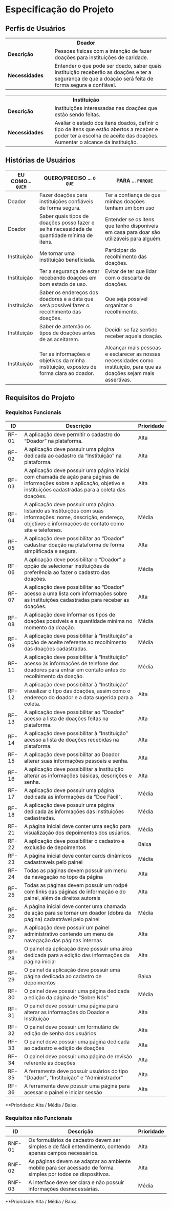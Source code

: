 # Especificação do Projeto

## Perfis de Usuários

<table>
  <tbody>
    <tr align=center>
      <th colspan="2">Doador</th>
    </tr>
    <tr>
      <td width="150px"><b>Descrição</b></td>
      <td width="600px">Pessoas físicas com a intenção de fazer doações para instituições de caridade. </td>
    </tr>
    <tr>
      <td><b>Necessidades</b></td>
      <td>Entender o que pode ser doado, saber quais instituição receberão as doações e ter a segurança de que a doação será feita de forma segura e confiável. </td>
    </tr>
  </tbody>
</table>

<table>
  <tbody>
    <tr align=center>
      <th colspan="2">Instituição</th>
    </tr>
    <tr>
      <td width="150px"><b>Descrição</b></td>
      <td width="600px">Instituições interessadas nas doações que estão sendo feitas. </td>
    </tr>
    <tr>
      <td><b>Necessidades</b></td>
      <td>Avaliar o estado dos itens doados, definir o tipo de itens que estão abertos a receber e poder ter a escolha de aceite das doações. Aumentar o alcance da instituição. </td>
    </tr>
  </tbody>
</table>


## Histórias de Usuários

|EU COMO... `QUEM`   | QUERO/PRECISO ... `O QUE` |PARA ... `PORQUE`                 |
|--------------------|---------------------------|----------------------------------|
| Doador | Fazer doações para instituições confiáveis de forma segura. | Ter a confiança de que minhas doações tenham um bom uso |
| Doador | Saber quais tipos de doações posso fazer e se há necessidade de quantidade mínima de itens. | Entender se os itens que tenho disponíveis em casa para doar são utilizáveis para alguém. |
|Instituição | Me tornar uma instituição beneficiada. | Participar do recolhimento das doações. |
|Instituição | Ter a segurança de estar recebendo doações em bom estado de uso. | Evitar de ter que lidar com o descarte de doações. |
|Instituição | Saber os endereços dos doadores e a data que será possível fazer o recolhimento das doações. | Que seja possível organizar o recolhimento. |
|Instituição | Saber de antemão os tipos de doações antes de as aceitarem. | Decidir se faz sentido receber aquela doação. |
|Instituição | Ter as informações e objetivos da minha instituição, expostos de forma clara ao doador. | Alcançar mais pessoas e esclarecer as nossas necessidades como instituição, para que as doações sejam mais assertivas. |

## Requisitos do Projeto

### Requisitos Funcionais

|ID    | Descrição                | Prioridade |
|-------|---------------------------------|----|
| RF-01 |  A aplicação deve permitir o cadastro do “Doador” na plataforma. | Alta | 
| RF- 02 | A aplicação deve possuir uma página dedicada ao cadastro da “Instituição” na plataforma. | Alta |
| RF-03 | A aplicação deve possuir uma página inicial com chamada de ação para páginas de informações sobre a aplicação, objetivo e instituições cadastradas para a coleta das doações. | Alta |
| RF-04 | A aplicação deve possuir uma página listando as Instituições com suas informações: nome, descrição, endereço, objetivos e informações de contato como site e telefones. | Média |
| RF-05 | A aplicação deve possibilitar ao “Doador” cadastrar doação na plataforma de forma simplificada e segura. | Alta |
| RF-06 | A aplicação deve possibilitar o “Doador” a opção de selecionar instituições de preferência ao fazer o cadastro das doações. | Média |
| RF-07 | A aplicação deve possibilitar ao “Doador” acesso a uma lista com informações sobre as instituições cadastradas para receber as doações. | Alta |
| RF-08 | A aplicação deve informar os tipos de doações possíveis e a quantidade mínima no momento da doação. | Média |
| RF- 09 | A aplicação deve possibilitar à “Instituição” a opção de aceite referente ao recolhimento das doações cadastradas. | Média |
| RF- 11 | A aplicação deve possibilitar à “Instituição” acesso às informações de telefone dos doadores para entrar em contato antes do recolhimento da doação. | Média | 
| RF- 12 | A aplicação deve possibilitar à “Instituição” visualizar o tipo das doações, assim como o endereço do doador e a data sugerida para a coleta. | Alta |
| RF- 13 | A aplicação deve possibilitar ao “Doador” acesso a lista de doações feitas na plataforma. | Alta |
| RF- 14 | A aplicação deve possibilitar à “Instituição” acesso a lista de doações recebidas na plataforma. | Alta |
| RF-15 | A aplicação deve possibilitar ao Doador alterar suas informações pessoais e senha. | Alta |
| RF-16 | A aplicação deve possibilitar a Instituição alterar as informações básicas, descrições e senha. | Alta |
| RF-17 | A aplicação deve possuir uma página dedicada às informações da "Doe Fácil".  | Média |
| RF-18 | A aplicação deve possuir uma página dedicada às informações das instituições cadastradas.  | Média |
| RF-21 | A página inicial deve conter uma seção para visualização dos depoimentos dos usúarios. | Média |
| RF-22 | A aplicação deve possibilitar o cadastro e exclusão de depoimentos | Baixa |
| RF-23 | A página inicial deve conter cards dinâmicos cadastraveis pelo painel | Média |
| RF-24 | Todas as páginas devem possuir um menu de navegação no topo da página | Alta |
| RF-25 | Todas as páginas devem possuir um rodpé com links das páginas de informação e do painel, além de direitos autorais | Alta |
| RF-26 | A página inicial deve conter uma chamada de ação para se tornar um doador (dobra da página) cadastrável pelo painel | Média |
| RF-27 | A aplicação deve possuir um painel administrativo contendo um menu de navegação das páginas internas | Alta |
| RF-28 | O painel da aplicação deve possuir uma área dedicada para a edição das informações da página inicial | Alta |
| RF-29 | O painel da aplicação deve possuir uma página dedicada ao cadastro de depoimentos | Baixa |
| RF-30 | O painel deve possuir uma página dedicada a edição da página de "Sobre Nós" | Média |
| RF-31 | O painel deve possuir uma página para alterar as informações do Doador e Instituição | Alta |
| RF-32 | O painel deve possuir um formulário de edição de senha dos usuários | Alta |
| RF-33 | O painel deve possuir uma página dedicada ao cadastro e edição de doações | Alta |
| RF-34 | O painel deve possuir uma página de revisão referente às doações | Alta |
| RF-35 | A ferramenta deve possuir usuários do tipo "Doador", "Instituição" e "Administrador" | Alta |
| RF-36 | A ferramenta deve possuir uma página para acessar o painel e iniciar sessão | Alta |

**Prioridade: Alta / Média / Baixa. 

### Requisitos não Funcionais
|ID      | Descrição               |Prioridade |
|--------|-------------------------|----|
| RNF-01 | Os formulários de cadastro devem ser simples e de fácil entendimento, contendo apenas campos necessários. | Alta | 
| RNF-02 | As páginas devem se adaptar ao ambiente mobile para ser acessado de forma simples por todos os dispositivos. | Alta | 
| RNF-03 | A interface deve ser clara e não possuir informações desnecessárias. | Média |

**Prioridade: Alta / Média / Baixa. 

